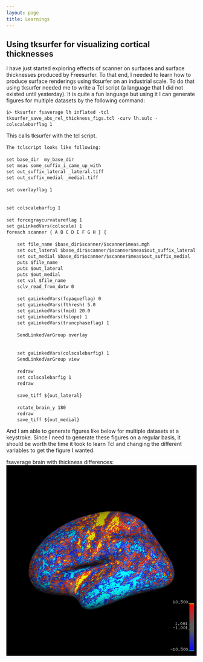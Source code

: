 ```yaml
---
layout: page
title: Learnings
---
```

## Using tksurfer for visualizing cortical thicknesses </h2>
I have just started exploring effects of scanner on surfaces and surface thicknesses produced by Freesurfer.
To that end, I needed to learn how to produce surface renderings using tksurfer on an industrial scale.
To do that using tksurfer needed me to write a Tcl script (a language that I did not existed until yesterday).
It is quite a fun language but using it I can generate figures for multiple datasets by the following command:

```
$> tksurfer fsaverage lh inflated -tcl tksurfer_save_abs_rel_thickness_figs.tcl -curv lh.sulc -colscalebarflag 1
```
This calls tksurfer with the tcl script.

```
The tclscript looks like following:

set base_dir  my_base_dir
set meas some_suffix_i_came_up_with
set out_suffix_lateral _lateral.tiff
set out_suffix_medial _medial.tiff

set overlayflag 1


set colscalebarfig 1

set forcegraycurvatureflag 1
set gaLinkedVars(colscale) 1
foreach scanner { A B C D E F G H } {

	set file_name $base_dir$scanner/$scanner$meas.mgh
	set out_lateral $base_dir$scanner/$scanner$meas$out_suffix_lateral
	set out_medial $base_dir$scanner/$scanner$meas$out_suffix_medial
	puts $file_name
	puts $out_lateral
	puts $out_medial
	set val $file_name
	sclv_read_from_dotw 0

	set gaLinkedVars(fopaqueflag) 0
	set gaLinkedVars(fthresh) 5.0
	set gaLinkedVars(fmid) 20.0
	set gaLinkedVars(fslope) 1
	set gaLinkedVars(truncphaseflag) 1

	SendLinkedVarGroup overlay


	set gaLinkedVars(colscalebarfig) 1
	SendLinkedVarGroup view

	redraw
	set colscalebarfig 1
	redraw

	save_tiff ${out_lateral}
	
	rotate_brain_y 180
	redraw
	save_tiff ${out_medial}
```

And I am able to generate figures like below for multiple datasets at a keystroke.
Since I need to generate these figures on a regular basis, it should be worth the 
time it took to learn Tcl and changing the different variables to get the figure
I wanted.

fsaverage brain with thickness differences:
![Look's nice doesn't it? It'd better.][fsaverage_surf]

[fsaverage_surf]: https://github.com/asjog/asjog.github.io/blob/master/images/fsaverage_surf.tiff "fsaverage thickness"


